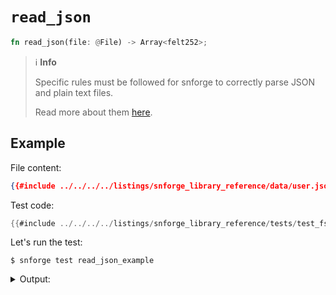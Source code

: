 # `read_json`

```rust
fn read_json(file: @File) -> Array<felt252>;
```

> ℹ️ **Info**
>
> Specific rules must be followed for snforge to correctly parse JSON and plain text files.
>
> Read more about them [here](../fs.md#file-format).

## Example

File content:
```json
{{#include ../../../../listings/snforge_library_reference/data/user.json}}
```

Test code:
```rust
{{#include ../../../../listings/snforge_library_reference/tests/test_fs_read_json.cairo}}
```

<!-- { "package_name": "snforge_library_reference" } -->
Let's run the test:
```shell
$ snforge test read_json_example
```

<details>
<summary>Output:</summary>

```shell
Collected 1 test(s) from snforge_library_reference package
Running 1 test(s) from tests/
0x1e
0x0
0x536f66747761726520456e67696e656572
0x11
0x0
0x4e657720596f726b
0x8
0x0
0x555341
0x3
0x0
0x4a6f686e
0x4
0x0
0x446f65
0x3
[PASS] snforge_library_reference_integrationtest::test_fs_read_json::read_json_example ([..])
Running 0 test(s) from src/
Tests: 1 passed, 0 failed, 0 ignored, [..] filtered out
```
</details>
<br>
